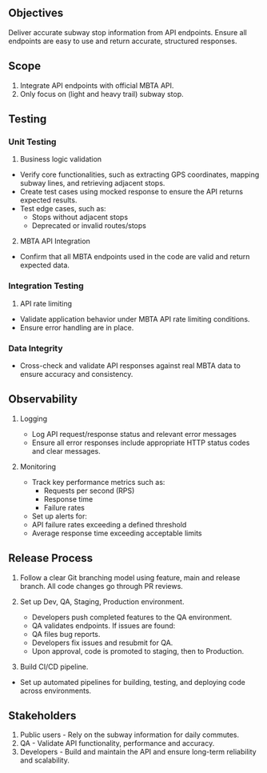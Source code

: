 ## Objectives

Deliver accurate subway stop information from API endpoints. Ensure all endpoints are easy to use and return accurate, structured responses.

## Scope

1. Integrate API endpoints with official MBTA API.
2. Only focus on (light and heavy trail) subway stop.

## Testing

### Unit Testing

1. Business logic validation

- Verify core functionalities, such as extracting GPS coordinates, mapping subway lines, and retrieving adjacent stops.
- Create test cases using mocked response to ensure the API returns expected results.
- Test edge cases, such as:
  - Stops without adjacent stops
  - Deprecated or invalid routes/stops

2. MBTA API Integration

- Confirm that all MBTA endpoints used in the code are valid and return expected data.

### Integration Testing

1. API rate limiting

- Validate application behavior under MBTA API rate limiting conditions.
- Ensure error handling are in place.

### Data Integrity

- Cross-check and validate API responses against real MBTA data to ensure accuracy and consistency.

## Observability

1. Logging

   - Log API request/response status and relevant error messages
   - Ensure all error responses include appropriate HTTP status codes and clear messages.

2. Monitoring
   - Track key performance metrics such as:
     - Requests per second (RPS)
     - Response time
     - Failure rates
   - Set up alerts for:
   - API failure rates exceeding a defined threshold
   - Average response time exceeding acceptable limits

## Release Process

1. Follow a clear Git branching model using feature, main and release branch. All code changes go through PR reviews.

2. Set up Dev, QA, Staging, Production environment.
   - Developers push completed features to the QA environment.
   - QA validates endpoints. If issues are found:
   - QA files bug reports.
   - Developers fix issues and resubmit for QA.
   - Upon approval, code is promoted to staging, then to Production.
3. Build CI/CD pipeline.

- Set up automated pipelines for building, testing, and deploying code across environments.

## Stakeholders

1. Public users - Rely on the subway information for daily commutes.
2. QA - Validate API functionality, performance and accuracy.
3. Developers - Build and maintain the API and ensure long-term reliability and scalability.
